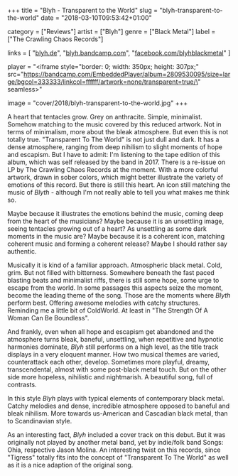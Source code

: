 +++
title = "Blyh - Transparent to the World"
slug = "blyh-transparent-to-the-world"
date = "2018-03-10T09:53:42+01:00"

category = ["Reviews"]
artist = ["Blyh"]
genre = ["Black Metal"]
label = ["The Crawling Chaos Records"]

links = [
	"[blyh.de](http://www.blyh.de)",
	"[blyh.bandcamp.com](https://blyh.bandcamp.com)",
	"[facebook.com/blyhblackmetal](https://www.facebook.com/blyhblackmetal)"
]

player = "<iframe style=\"border: 0; width: 350px; height: 307px;\" src=\"https://bandcamp.com/EmbeddedPlayer/album=2809530095/size=large/bgcol=333333/linkcol=ffffff/artwork=none/transparent=true/\" seamless></iframe>" 

image = "cover/2018/blyh-transparent-to-the-world.jpg"
+++


A heart that tentacles grow. Grey on anthracite. Simple, minimalist. Somehow matching to the music covered by this reduced artwork. Not in terms of minimalism, more about the bleak atmosphere. But even this is not totally true. "Transparent To The World" is not just dull and dark. It has a dense atmosphere, ranging from deep nihilism to slight moments of hope and escapism. 
But I have to admit: I'm listening to the tape edition of this album, which was self released by the band in 2017. There is a re-issue on LP by The Crawling Chaos Records at the moment. With a more colorful artwork, drawn in sober colors, which might better illustrate the variety of emotions of this record. But there is still this heart. An icon still matching the music of _Blyth_ - although I'm not really able to tell you what makes me think so.

Maybe because it illustrates the emotions behind the music, coming deep from the heart of the musicians? Maybe because it is an unsettling image, seeing tentacles growing out of a heart? As unsettling as some dark moments in the music are? Maybe because it is a coherent icon, matching coherent music and forming a coherent release? Maybe I should rather say authentic.

Musically it is kind of a familiar approach. Atmospheric black metal. Cold, grim. But not filled with bitterness. Somewhere beneath the fast paced blasting beats and minimalist riffs, there is still some hope, some urge to escape from the world. In some passages this aspects seize the moment, become the leading theme of the song. Those are the moments where _Blyth_ perform best. Offering awesome melodies with catchy structures. Reminding me a little bit of ColdWorld. At least in "The Strength Of A Woman Can Be Boundless".

And frankly, even when all hope and escapism get abandoned and the atmosphere turns bleak, baneful, unsettling, when repetitive and hypnotic harmonies dominate, _Blyh_ still performs on a high level, as the title track displays in a very eloquent manner. How two musical themes are varied, counterattack each other, develop. Sometimes more playful, dreamy, transcendental, almost with some post-black metal touch. But on the other side more hopeless, nihilistic and nightmarish. A beautiful song, full of contrasts.

In this style _Blyh_ plays with typical elements of contemporary black metal. Catchy melodies and dense, incredible atmosphere opposed to baneful and bleak nihilism. More towards us-American and Cascadian black metal, than to Scandinavian style.

As an interesting fact, _Blyh_ included a cover track on this debut. But it was originally not played by another metal band, yet by indie/folk band Songs: Ohia, respective Jason Molina. An interesting twist on this records, since "Tigress" totally fits into the concept of "Transparent To The World" as well as it is a nice adaption of the original song.


